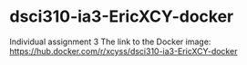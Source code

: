 # dsci310-ia3-EricXCY-docker
Individual assignment 3
The link to the Docker image: https://hub.docker.com/r/xcyss/dsci310-ia3-EricXCY-docker
